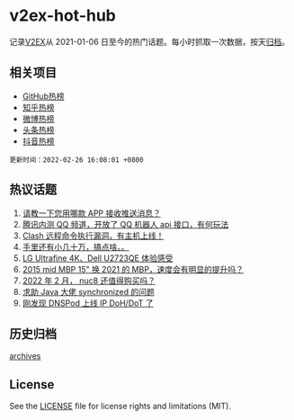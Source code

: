 # v2ex-hot-hub

 记录[V2EX](https://www.v2ex.com/)从 2021-01-06 日至今的热门话题。每小时抓取一次数据，按天[归档](archives)。
 
 ## 相关项目

- [GitHub热榜](https://github.com/lonnyzhang423/github-hot-hub)
- [知乎热榜](https://github.com/lonnyzhang423/zhihu-hot-hub)
- [微博热榜](https://github.com/lonnyzhang423/weibo-hot-hub)
- [头条热榜](https://github.com/lonnyzhang423/toutiao-hot-hub)
- [抖音热榜](https://github.com/lonnyzhang423/douyin-hot-hub)


 `更新时间：2022-02-26 16:08:01 +0800`

## 热议话题

1. [请教一下您用哪款 APP 接收推送消息？](https://www.v2ex.com/t/836504)
1. [腾讯内测 QQ 频道，开放了 QQ 机器人 api 接口，有何玩法](https://www.v2ex.com/t/836445)
1. [Clash 远程命令执行漏洞，有主机上线！](https://www.v2ex.com/t/836433)
1. [手里还有小几十万，搞点啥。。](https://www.v2ex.com/t/836548)
1. [LG Ultrafine 4K、Dell U2723QE 体验感受](https://www.v2ex.com/t/836529)
1. [2015 mid MBP 15" 换 2021 的 MBP，速度会有明显的提升吗？](https://www.v2ex.com/t/836436)
1. [2022 年 2 月， nuc8 还值得购买吗？](https://www.v2ex.com/t/836469)
1. [求助 Java 大佬 synchronized 的问题](https://www.v2ex.com/t/836521)
1. [刚发现 DNSPod 上线 IP DoH/DoT 了](https://www.v2ex.com/t/836489)

## 历史归档

[archives](archives)

## License

See the [LICENSE](LICENSE) file for license rights and limitations (MIT).
